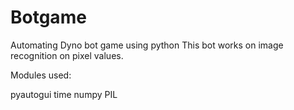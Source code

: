 # Botgame
 Automating Dyno bot game using python
 This bot works on image recognition on pixel values.

 Modules used:

pyautogui
time
numpy
PIL
